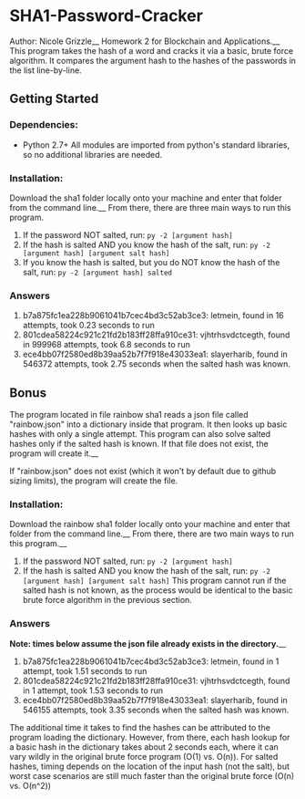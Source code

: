 # SHA1-Password-Cracker
Author: Nicole Grizzle__
Homework 2 for Blockchain and Applications.__ This program takes the hash of a word and cracks it via a basic, brute force algorithm. It compares the argument hash to the hashes of the passwords in the list line-by-line.
## Getting Started
### Dependencies:
* Python 2.7+
All modules are imported from python's standard libraries, so no additional libraries are needed.
### Installation:
Download the sha1 folder locally onto your machine and enter that folder from the command line.__
From there, there are three main ways to run this program.
1. If the password NOT salted, run:
 `py -2 [argument hash]`
1. If the hash is salted AND you know the hash of the salt, run: 
 `py -2 [argument hash] [argument salt hash]`
1. If you know the hash is salted, but you do NOT know the hash of the salt, run:
 `py -2 [argument hash] salted`
### Answers
1. b7a875fc1ea228b9061041b7cec4bd3c52ab3ce3: letmein, found in 16 attempts, took 0.23 seconds to run
1. 801cdea58224c921c21fd2b183ff28ffa910ce31: vjhtrhsvdctcegth, found in 999968 attempts, took 6.8 seconds to run
1. ece4bb07f2580ed8b39aa52b7f7f918e43033ea1: slayerharib, found in 546372 attempts, took 2.75 seconds when the salted hash was known. 

## Bonus

The program located in file rainbow sha1 reads a json file called "rainbow.json" into a dictionary inside that program. It then looks up basic hashes with only a single attempt. This program can also solve salted hashes only if the salted hash is known. If that file does not exist, the program will create it.__

If "rainbow.json" does not exist (which it won't by default due to github sizing limits), the program will create the file.

### Installation:
Download the rainbow sha1 folder locally onto your machine and enter that folder from the command line.__
From there, there are two main ways to run this program.__
1. If the password NOT salted, run:
 `py -2 [argument hash]`
1. If the hash is salted AND you know the hash of the salt, run: 
 `py -2 [argument hash] [argument salt hash]`
This program cannot run if the salted hash is not known, as the process would be identical to the basic brute force algorithm in the previous section.
### Answers
**Note: times below assume the json file already exists in the directory.**__
1. b7a875fc1ea228b9061041b7cec4bd3c52ab3ce3: letmein, found in 1 attempt, took 1.51 seconds to run
1. 801cdea58224c921c21fd2b183ff28ffa910ce31: vjhtrhsvdctcegth, found in 1 attempt, took 1.53 seconds to run
1. ece4bb07f2580ed8b39aa52b7f7f918e43033ea1: slayerharib, found in 546155 attempts, took 3.35 seconds when the salted hash was known. 

The additional time it takes to find the hashes can be attributed to the program loading the dictionary. However, from there, each hash lookup for a basic hash in the dictionary takes about 2 seconds each, where it can vary wildly in the original brute force program (O(1) vs. O(n)). For salted hashes, timing depends on the location of the input hash (not the salt), but worst case scenarios are still much faster than the original brute force (O(n) vs. O(n^2))
